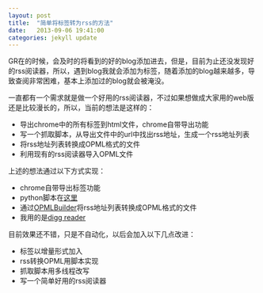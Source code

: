 ```yaml
---
layout: post
title:  "简单将标签转为rss的方法"
date:   2013-09-06 19:41:00
categories: jekyll update
---
```


GR在的时候，会及时的将看到的好的blog添加进去，但是，目前为止还没发现好的rss阅读器，所以，遇到blog我就会添加为标签，随着添加的blog越来越多，导致查阅非常困难，基本上添加过的blog就会被淹没。

一直都有一个需求就是做一个好用的rss阅读器，不过如果想做成大家用的web版还是比较漫长的，所以，当前的想法是这样的：

- 导出chrome中的所有标签到html文件，chrome自带导出功能
- 写一个抓取脚本，从导出文件中的url中找出rss地址，生成一个rss地址列表
- 将rss地址列表转换成OPML格式的文件
- 利用现有的rss阅读器导入OPML文件

上述的想法通过以下方式实现：

- chrome自带导出标签功能
- python脚本在[这里](https://gist.github.com/jseanj/6462631)
- 通过[OPMLBuilder](http://reader.feedshow.com/goodies/opml/OPMLBuilder-create-opml-from-rss-list.php)将rss地址列表转换成OPML格式的文件
- 我用的是[digg reader](http://digg.com/login)

目前效果还不错，只是不自动化，以后会加入以下几点改进：

- 标签以增量形式加入
- rss转换OPML用脚本实现
- 抓取脚本用多线程改写
- 写一个简单好用的rss阅读器
